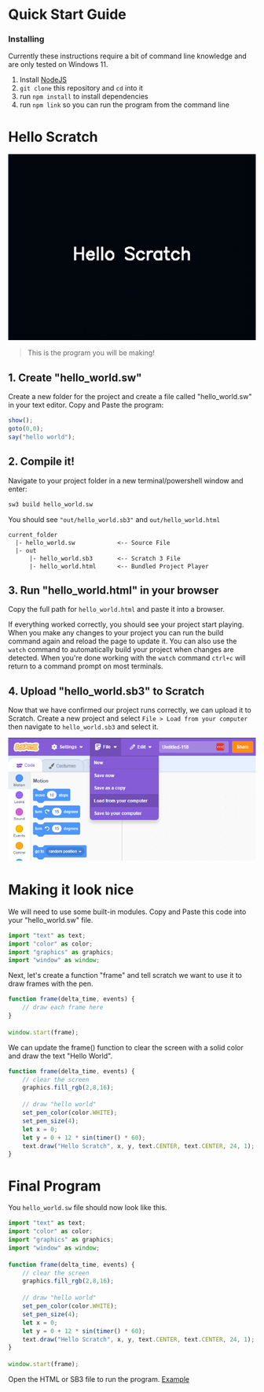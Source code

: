 # Quick Start Guide
### Installing
Currently these instructions require a bit of command line knowledge and are only tested on Windows 11. 
1. Install [NodeJS](https://nodejs.org/en)
1. `git clone` this repository and `cd` into it
1. run `npm install` to install dependencies
1. run `npm link` so you can run the program from the command line

# Hello Scratch
![Hello World Program Player](./examples/hello_scratch_player.gif)
> This is the program you will be making!
## 1. Create "hello_world.sw"
Create a new folder for the project and create a file called "hello_world.sw" in your text editor. Copy and Paste the program:
```js
show();
goto(0,0);
say("hello world");
```
## 2. Compile it!
Navigate to your project folder in a new terminal/powershell window and enter:
```sh
sw3 build hello_world.sw
```
You should see `"out/hello_world.sb3"` and `out/hello_world.html`
```
current_folder
  |- hello_world.sw            <-- Source File
  |- out
      |- hello_world.sb3       <-- Scratch 3 File
      |- hello_world.html      <-- Bundled Project Player
```

## 3. Run "hello_world.html" in your browser
Copy the full path for `hello_world.html` and paste it into a browser.

If everything worked correctly, you should see your project start playing. When you make any changes to your project you can run the build command again and reload the page to update it. You can also use the `watch` command to automatically build your project when changes are detected. When you're done working with the `watch` command `ctrl+c` will return to a command prompt on most terminals.

## 4. Upload "hello_world.sb3" to Scratch
Now that we have confirmed our project runs correctly, we can upload it to Scratch. Create a new project and select `File > Load from your computer` then navigate to `hello_world.sb3` and select it.

![Hello World Program Player](/docs/images/upload_scratch_3.png)

# Making it look nice
We will need to use some built-in modules. Copy and Paste this code into your "hello_world.sw" file.
```js
import "text" as text;
import "color" as color;
import "graphics" as graphics;
import "window" as window;
```
Next, let's create a function "frame" and tell scratch we want to use it to draw frames with the pen.
```js
function frame(delta_time, events) {
    // draw each frame here
}

window.start(frame);
```

We can update the frame() function to clear the screen with a solid color and draw the text "Hello World".
```js
function frame(delta_time, events) {
    // clear the screen
    graphics.fill_rgb(2,8,16);

    // draw "hello world"
    set_pen_color(color.WHITE);
    set_pen_size(4);
    let x = 0;
    let y = 0 + 12 * sin(timer() * 60);
    text.draw("Hello Scratch", x, y, text.CENTER, text.CENTER, 24, 1);
}
```

# Final Program
You `hello_world.sw` file should now look like this.
```js
import "text" as text;
import "color" as color;
import "graphics" as graphics;
import "window" as window;

function frame(delta_time, events) {
    // clear the screen
    graphics.fill_rgb(2,8,16);

    // draw "hello world"
    set_pen_color(color.WHITE);
    set_pen_size(4);
    let x = 0;
    let y = 0 + 12 * sin(timer() * 60);
    text.draw("Hello Scratch", x, y, text.CENTER, text.CENTER, 24, 1);
}

window.start(frame);
```
Open the HTML or SB3 file to run the program. [Example](./examples/hello_scratch.md)
